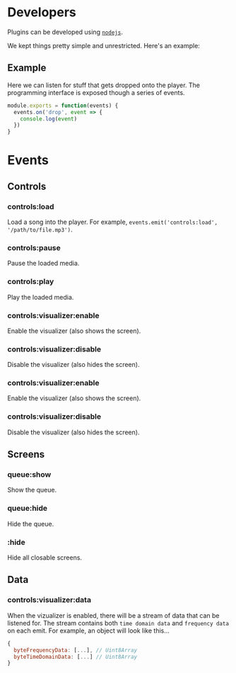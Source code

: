 
# Developers

Plugins can be developed using [`nodejs`](https://nodejs.org).

We kept things pretty simple and unrestricted. Here's an example:

## Example

Here we can listen for stuff that gets dropped onto the player.
The programming interface is exposed though a series of events.

```javascript
module.exports = function(events) {
  events.on('drop', event => {
    console.log(event)
  })
}
```

# Events

## Controls

### controls:load
Load a song into the player. For example, 
`events.emit('controls:load', '/path/to/file.mp3')`.

### controls:pause
Pause the loaded media.

### controls:play
Play the loaded media.

### controls:visualizer:enable
Enable the visualizer (also shows the screen).

### controls:visualizer:disable
Disable the visualizer (also hides the screen).

### controls:visualizer:enable
Enable the visualizer (also shows the screen).

### controls:visualizer:disable
Disable the visualizer (also hides the screen).

## Screens

### queue:show
Show the queue.

### queue:hide
Hide the queue.

### :hide
Hide all closable screens.

## Data

### controls:visualizer:data
When the vizualizer is enabled, there will be a
stream of data that can be listened for. The stream
contains both `time domain data` and `frequency data`
on each emit. For example, an object will look like
this...

```js
{
  byteFrequencyData: [...], // Uint8Array
  byteTimeDomainData: [...] // Uint8Array
}
```

